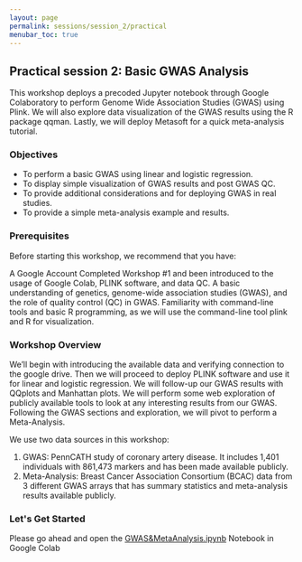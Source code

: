 ```yaml
---
layout: page
permalink: sessions/session_2/practical
menubar_toc: true
---
```


<script link="{{ site.baseurl }}/assets/js/vanilla-back-to-top.min.js"></script>
<script>addBackToTop()</script
<script src="{{ site.baseurl }}/assets/js/copyCodeSnippet.js" defer></script>
<script src="{{ site.baseurl }}/assets/js/copyCodeBlock.js" defer></script>

## Practical session 2: Basic GWAS Analysis

This workshop deploys a precoded Jupyter notebook through Google Colaboratory to perform Genome Wide Association Studies (GWAS) using Plink. We will also explore data visualization of the GWAS results using the R package qqman. Lastly, we will deploy Metasoft for a quick meta-analysis tutorial.  

### Objectives
- To perform a basic GWAS using linear and logistic regression.
- To display simple visualization of GWAS results and post GWAS QC.
- To provide additional considerations and for deploying GWAS in real studies.
- To provide a simple meta-analysis example and results.
  
### Prerequisites
Before starting this workshop, we recommend that you have:

A Google Account
Completed Workshop #1 and been introduced to the usage of Google Colab, PLINK software, and data QC.
A basic understanding of genetics, genome-wide association studies (GWAS), and the role of quality control (QC) in GWAS.
Familiarity with command-line tools and basic R programming, as we will use the command-line tool plink and R for visualization.

### Workshop Overview
We’ll begin with introducing the available data and verifying connection to the google drive. Then we will proceed to deploy PLINK software and use it for linear and logistic regression. We will follow-up our GWAS results with QQplots and Manhattan plots.  We will perform some web exploration of publicly available tools to look at any interesting results from our GWAS.  Following the GWAS sections and exploration, we will pivot to perform a Meta-Analysis.

We use two data sources in this workshop:
1) GWAS: PennCATH study of coronary artery disease. It includes 1,401 individuals with 861,473 markers and has been made available publicly.
2) Meta-Analysis: Breast Cancer Association Consortium (BCAC) data from 3 different GWAS arrays that has summary statistics and meta-analysis results available publicly. 

### Let's Get Started
Please go ahead and open the [GWAS&MetaAnalysis.ipynb](https://github.com/DCEG-workshops/statgen_workshop_tutorial/blob/main/src/02_GWAS%26MetaAnalysis.ipynb) Notebook in Google Colab
